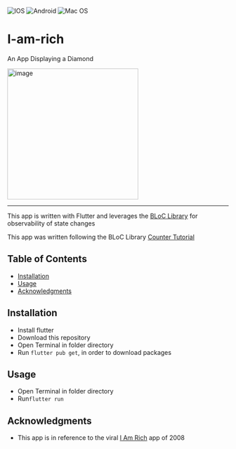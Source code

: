 ![IOS](https://img.shields.io/badge/iOS-000000?style=for-the-badge&logo=ios&logoColor=white) 
![Android](https://img.shields.io/badge/Android-3DDC84?style=for-the-badge&logo=android&logoColor=white) 
![Mac OS](https://img.shields.io/badge/mac%20os-000000?style=for-the-badge&logo=macos&logoColor=F0F0F0)

# I-am-rich
An App Displaying a Diamond

<img width="298" alt="image" src="https://user-images.githubusercontent.com/79285555/177438438-0c037a49-a7cf-40ed-b135-6b273aa5fcbc.png">

<hr>

This app is written with Flutter and leverages the [BLoC Library](https://bloclibrary.dev/#/) for observability of state changes

This app was written following the BLoC Library [Counter Tutorial](https://bloclibrary.dev/#/fluttercountertutorial)

## Table of Contents

- [Installation](#installation)
- [Usage](#usage)
- [Acknowledgments](#acknowledgments)

## Installation

- Install flutter
- Download this repository
- Open Terminal in folder directory
- Run `flutter pub get`, in order to download packages

## Usage

- Open Terminal in folder directory
- Run`flutter run`


## Acknowledgments
- This app is in reference to the viral [I Am Rich](https://en.wikipedia.org/wiki/I_Am_Rich) app of 2008

